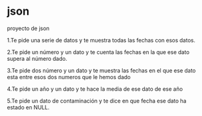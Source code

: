 # json
proyecto de json

1.Te pide una serie de datos y te muestra  todas las fechas con esos datos.

2.Te pide un número y un dato y te cuenta las fechas en la que ese dato supera al número dado.

3.Te pide dos número y un dato y te muestra las fechas en el que ese dato esta entre esos dos numeros que le hemos dado

4.Te pide un año y un dato y te hace la media de ese dato de ese año

5.Te pide un dato de contaminación y te dice en que fecha ese dato ha estado en NULL.
